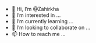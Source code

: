 - 👋 Hi, I’m @Zahirkha
- 👀 I’m interested in ...
- 🌱 I’m currently learning ...
- 💞️ I’m looking to collaborate on ...
- 📫 How to reach me ...

<!---
Zahirkha/Zahirkha is a ✨ special ✨ repository because its `README.md` (this file) appears on your GitHub profile.
You can click the Preview link to take a look at your changes.
--->
